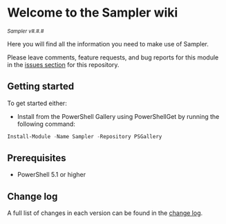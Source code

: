 # Welcome to the Sampler wiki

<sup>*Sampler v#.#.#*</sup>

Here you will find all the information you need to make use of Sampler.

Please leave comments, feature requests, and bug reports for this module in
the [issues section](https://github.com/gaelcolas/Sampler/issues)
for this repository.

## Getting started

To get started either:

- Install from the PowerShell Gallery using PowerShellGet by running the
  following command:

```powershell
Install-Module -Name Sampler -Repository PSGallery
```

## Prerequisites

- PowerShell 5.1 or higher

## Change log

A full list of changes in each version can be found in the [change log](https://github.com/gaelcolas/Sampler/blob/main/CHANGELOG.md).
